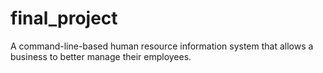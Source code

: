# final_project
A command-line-based human resource information system that allows a business to better manage their employees.
